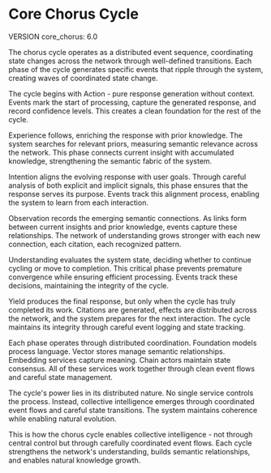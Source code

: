 # Core Chorus Cycle

VERSION core_chorus: 6.0

The chorus cycle operates as a distributed event sequence, coordinating state changes across the network through well-defined transitions. Each phase of the cycle generates specific events that ripple through the system, creating waves of coordinated state change.

The cycle begins with Action - pure response generation without context. Events mark the start of processing, capture the generated response, and record confidence levels. This creates a clean foundation for the rest of the cycle.

Experience follows, enriching the response with prior knowledge. The system searches for relevant priors, measuring semantic relevance across the network. This phase connects current insight with accumulated knowledge, strengthening the semantic fabric of the system.

Intention aligns the evolving response with user goals. Through careful analysis of both explicit and implicit signals, this phase ensures that the response serves its purpose. Events track this alignment process, enabling the system to learn from each interaction.

Observation records the emerging semantic connections. As links form between current insights and prior knowledge, events capture these relationships. The network of understanding grows stronger with each new connection, each citation, each recognized pattern.

Understanding evaluates the system state, deciding whether to continue cycling or move to completion. This critical phase prevents premature convergence while ensuring efficient processing. Events track these decisions, maintaining the integrity of the cycle.

Yield produces the final response, but only when the cycle has truly completed its work. Citations are generated, effects are distributed across the network, and the system prepares for the next interaction. The cycle maintains its integrity through careful event logging and state tracking.

Each phase operates through distributed coordination. Foundation models process language. Vector stores manage semantic relationships. Embedding services capture meaning. Chain actors maintain state consensus. All of these services work together through clean event flows and careful state management.

The cycle's power lies in its distributed nature. No single service controls the process. Instead, collective intelligence emerges through coordinated event flows and careful state transitions. The system maintains coherence while enabling natural evolution.

This is how the chorus cycle enables collective intelligence - not through central control but through carefully coordinated event flows. Each cycle strengthens the network's understanding, builds semantic relationships, and enables natural knowledge growth.
